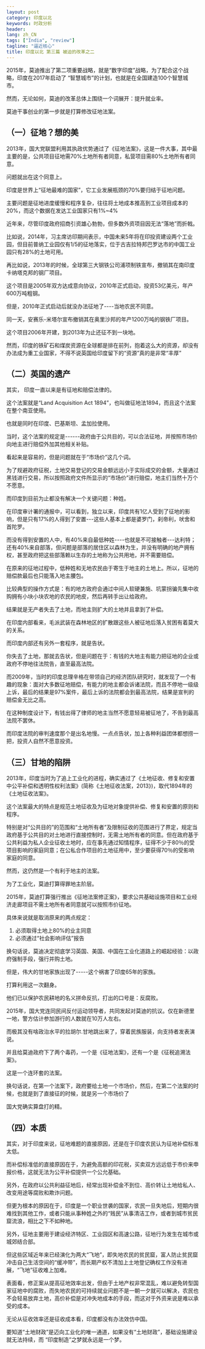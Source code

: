 ```yaml
---
layout: post
category: 印度以北
keywords: 时政分析
header:
lang: zh_CN 
tags: ["India", "review"]
tagline: "逼近核心"
title: 印度以北 第三篇 被迫的改革之二
---
```


2015年，莫迪推出了第二项重要战略，就是“数字印度”战略，为了配合这个战略，印度在2017年启动了 “智慧城市”的计划，也就是在全国建造100个智慧城市。

然而，无论如何，莫迪的改革总体上围绕一个词展开：提升就业率。

莫迪干事创业的第一步就是打算修改征地法案。

## （一）征地？想的美

2013年，国大党联盟利用其执政优势通过了《征地法案》，这是一件大事，其中最主要的是，公共项目征地需70%土地所有者同意，私营项目需80%土地所有者同意。

问题就出在这个同意上。

印度是世界上“征地最难的国家”，它工业发展瓶颈的70%要归结于征地问题。

主要问题是征地进度缓慢和程序复杂，往往将土地成本推高到工业项目成本的20%，而这个数据在发达工业国家只有1%~4%

近年来，尽管印度政府招商引资雄心勃勃，但多数外资项目因无法“落地”而折戟。

比如说，2014年，习主席访印期间表示，中国未来5年将在印投资建设两个工业园，但目前普纳工业园仅有1/5的征地落实，位于古吉拉特邦巴罗达市的中国工业园只有28%的土地可用。

再比如说，2013年的时候，全球第三大钢铁公司浦项制铁宣布，撤销其在南印度卡纳塔克邦的钢厂项目。

这个项目是2005年双方达成意向协议，2010年正式启动，投资53亿美元，年产600万吨粗钢。

但是，2010年正式启动后就没办法征地了----当地农民不同意。

同一天，安赛乐-米塔尔宣布撤销其在奥里沙邦的年产1200万吨的钢铁厂项目。

这个项目2006年开建，到2013年为止还征不到一块地。

然而，印度的铁矿石和煤炭资源在全球都是排在前列，抱着这么大的资源，却没有办法成为重工业国家，不得不说英国给印度留下的“资源”真的是非常“丰厚”

## （二）英国的遗产

其实， 印度一直以来是有征地和赔偿法律的。

这个法案就是“Land Acquisition Act 1894”，也叫做征地法1894，而且这个法案在整个南亚使用。

也就是同时在印度、巴基斯坦、孟加拉使用。

当时，这个法案的规定是------政府由于公共目的，可以合法征地，并按照市场价向地主进行赔偿外加其他相关补贴。

看起来是容易的，但是问题就在于“市场价”这几个词。

为了规避政府征税，土地交易登记的交易金额远远小于实际成交的金额，大量通过黑钱进行交易，所以按照政府文件所显示的“市场价”进行赔偿，地主们当然十万个不愿意。

而印度到目前为止都没有解决一个关键问题：种姓。

在印度审计署的通报中，可以看到，独立以来，印度共有1亿人受到了征地的影响，但是只有17%的人得到了安置---这些人基本上都是婆罗门，刹帝利，吠舍和首陀罗。

而没有得到安置的人中，有40%来自最低种姓----也就是不可接触者---达利特；还有40%来自部落，但问题是部落的居住区以森林为生，并没有明确的地产拥有权，甚至政府把这些部落赖以生存的土地称为公共用地，并不需要赔偿。

在原来的征地过程中，低种姓和无地农民由于寄生于地主的土地上。所以，征地的赔偿款最后也只能落入地主腰包。

比较典型的操作方式是：有的地方政府会通过中间人软硬兼施、坑蒙拐骗先集中收购拥有小块小块农地的农民的地皮，然后再转手出让给政府。

结果就是无产者失去了土地，而地主则扩大的土地并且拿到了补偿。

在印度内部看来，毛派武装在森林地区的扩散跟这些人被征地后落入贫困有着莫大的关系。

而印度内部还有另外一套程序，就是告状。

你失去了土地，那就去告状，但是问题在于：有钱的大地主有能力把征地的企业或政府不停地往法院告，直至最高法院。

而2009年，当时的印度总理辛格在带领自己的经济团队研究时，就发现了一个有趣的现象：面对大多数征地赔偿，有能力的地主都会诉诸法院，而且不停地一级级上诉，最后的结果是97%案件，最后上诉的法院都会到最高法院，结果是宣判的赔偿金无比之高。

在这种制度设计下，有钱出得了律师的地主当然不愿意轻易被征地了，不告到最高法院不罢休。

而印度法院的审判速度那个是出名地慢。一点点告状，加上各种利益团体都想捞一把，投资人自然不愿意投资。

## （三）甘地的陷阱

2013年，印度当时为了追上工业化的进程，确实通过了《土地征收、修复和安置中公平补偿和透明性权利法案》(简称《土地征收法案，2013》)，取代1894年的《土地征收法案》。

这个法案最大的特点是规范土地征收及为征地对象提供补偿、修复和安置的原则和程序。

特别是对“公共目的”的范围和“土地所有者”及限制征收的范围进行了界定，规定当政府基于公共目的对土地进行直接控制时，无需土地所有者的同意。但在政府基于公共利益为私人企业征收土地时，应在事先通过知情程序，征得不少于80％的受项目影响的家庭同意；在公私合作项目的土地征用中，至少要获得70％的受影响家庭的同意。

然而，这仍然是一个有利于地主的法案。

为了工业化，莫迪打算得罪地主阶层。

2015年，莫迪打算强行推出《征地法案修正案》，要求公共基础设施项目和工业经济走廊项目不需土地所有者同意就可以按照市价征地。

具体来说就是取消原来的两点规定：

1. 必须取得土地上80%的业主同意
2. 必须通过“社会影响评估”报告

换句话说，莫迪决定彻底学习英国、美国、中国在工业化道路上的崛起经验：以政府强制手段，强行并购土地。

但是，伟大的甘地家族出现了-----这个祸害了印度65年的家族。

打算利用这一次翻身。

他们已以保护农民耕地的名义拼命反抗，打出的口号是：反腐败。

2015年，国大党连同民间反付运动领导者，共同发起对莫迪的抗议。仅在新德里一地，警方估计参加游行的人数就在10万人左右。

而极其没有啥政治水平的拉胡尔.甘地跳出来了，穿着民族服装，向支持者发表演说。

并且给莫迪政府下了两个毒药，一个是《征地法案》，还有一个是《征税追溯法案》。

这是一个连环套的法案。

换句话说，在第一个法案下，政府要给土地一个市场价，然后，在第二个法案的时候，也就是到了直接征的时候，就是另一个市场价了

国大党确实算盘打的精。

## （四）本质

其实，对于印度来说，征地难题的直接原因，还是在于印度农民认为征地补偿标准太低。

而补偿标准低的直接原因在于，为避免高额的印花税，买卖双方远远低于市价来申报价格，这就无法为公平补偿提供一个公允基础。

另外，在政府以公共利益征地后，经常出现补偿金不到位、高价转让土地给私人、改变用途等腐败和欺诈问题。

但更为根本的原因在于，印度是一个职业世袭的国家，农民一旦失地后，短期内很难找到其他工作，或者只能从事种姓之外的“贱民”从事清洁工作，或者到城市贫民窟流浪，相比之下不如种地。

另外，征地主要用于建设经济特区、工业园区和高速公路，征地行为发生在城市或城郊结合部。

但这些区域近年来已经演化为两大“飞地”，即失地农民的贫民窟，富人防止贫民窟冲击自己生活空间的“缓冲带”，而长期产权不清加上土地登记确权工作没有进展，“飞地”征收难上加难。

表面看，修正案从提高征地效率出发，但由于土地产权非常混乱，难以避免转型国家征地中的腐败，而失地农民的可持续就业问题不是一朝一夕就可以解决，农民也不会轻易放弃土地，高价补偿是对冲失地成本的手段，而这对于外资来说是难以承受的成本。

无论从征收效率还是征收成本看，印度都没有办法效仿中国。

要知道“土地财政”是迈向工业化的唯一通道，如果没有“土地财政”，基础设施建设就无法持续，而 “印度制造”之梦就永远是一个梦。

